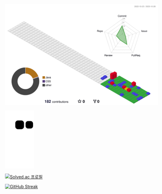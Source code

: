 
![](./profile-3d-contrib/profile-gitblock.svg)

<img src="https://github.com/muyahoya/muyahoya/blob/output/github-contribution-grid-snake.svg"/>


[![Solved.ac
프로필](http://mazassumnida.wtf/api/v2/generate_badge?boj=babyho99)](https://solved.ac/babyho99)


[![GitHub Streak](https://streak-stats.demolab.com?user=muyahoya&theme=ambient-gradient&hide_border=true&locale=ko&date_format=%5BY.%5Dn.j&card_width=500&hide_total_contributions=true)](https://git.io/streak-stats)



